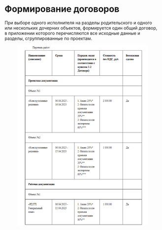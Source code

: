 # Формирование договоров

При выборе одного исполнителя на разделы родительского и одного или нескольких дочерних объектов, формируется один общий договор, в приложении которого перечисляются все исходные данные и разделы, сгруппированные по проектам.

<figure><img src="../.gitbook/assets/image (1493).png" alt=""><figcaption></figcaption></figure>
